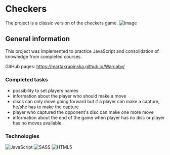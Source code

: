 # Checkers
The project is a classic version of the checkers game. 
![image](https://github.com/martakrupinska/Warcaby/assets/143219822/055cd9c9-fa15-49b5-9d03-148a58385eeb)

## General information
This project was implemented to practice JavaScript and consolidation of knowledge from completed courses.

GitHub pages: https://martakrupinska.github.io/Warcaby/

### Completed tasks
 - possibility to set players names
 - information about the player who should make a move
 - discs can only move going forward but if a player can make a capture, he/she has to make the capture
 - player who captured the opponent's disc can make one more move
 - information about the end of the game when player has no disc or player has no moves available.

### Technologies
![JavaScript](https://img.shields.io/badge/javascript-%23323330.svg?style=for-the-badge&logo=javascript&logoColor=%23F7DF1E) ![SASS](https://img.shields.io/badge/SASS-hotpink.svg?style=for-the-badge&logo=SASS&logoColor=white) ![HTML5](https://img.shields.io/badge/html5-%23E34F26.svg?style=for-the-badge&logo=html5&logoColor=white)
